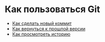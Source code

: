 # Как пользоваться Git
- [Как сделать новый коммит](/README/commmit_help.md)
- [Как вернуться к прошлой версии](/README/reset_help.md)
- [Как просмотреть историю](/README/log_help.md)
